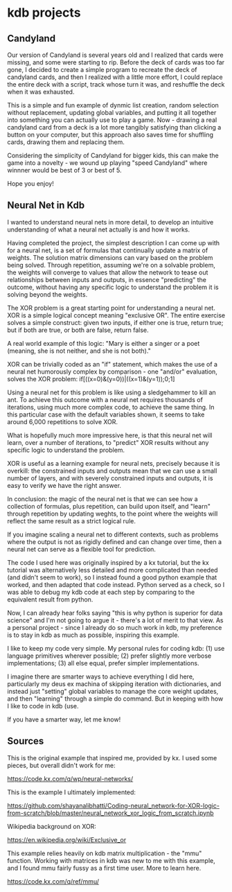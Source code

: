 # kdb projects

## Candyland

Our version of Candyland is several years old and I realized that cards were missing, and some were starting to rip. Before the deck of cards was too far gone, I decided to create a simple program to recreate the deck of candyland cards, and then I realized with a little more effort, I could replace the entire deck with a script, track whose turn it was, and reshuffle the deck when it was exhausted.

This is a simple and fun example of dynmic list creation, random selection without replacement, updating global variables, and putting it all together into something you can actually use to play a game. Now - drawing a real candyland card from a deck is a lot more tangibly satisfying than clicking a button on your computer, but this approach also saves time for shuffling cards, drawing them and replacing them. 

Considering the simplicity of Candyland for bigger kids, this can make the game into a novelty - we wound up playing "speed Candyland" where winnner would be best of 3 or best of 5. 

Hope you enjoy!

## Neural Net in Kdb

I wanted to understand neural nets in more detail, to develop an intuitive understanding of what a neural net actually is and how it works.

Having completed the project, the simplest description I can come up with for a neural net, is a set of formulas that continually update a matrix of weights. The solution matrix dimensions can vary based on the problem being solved. Through repetition, assuming we're on a solvable problem, the weights will converge to values that allow the network to tease out relationships between inputs and outputs, in essence "predicting" the outcome, without having any specific logic to understand the problem it is solving beyond the weights.

The XOR problem is a great starting point for understanding a neural net. XOR is a simple logical concept meaning "exclusive OR". The entire exercise solves a simple construct: given two inputs, if either one is true, return true; but if both are true, or both are false, return false.

A real world example of this logic: "Mary is either a singer or a poet (meaning, she is not neither, and she is not both)." 

XOR can be trivially coded as an "if" statement, which makes the use of a neural net humorously complex by comparison - one "and/or" evaluation, solves the XOR problem: if[((x=0)&(y=0))|((x=1)&(y=1));0;1]

Using a neural net for this problem is like using a sledgehammer to kill an ant. To achieve this outcome with a neural net requires thousands of iterations, using much more complex code, to achieve the same thing. In this particular case with the default variables shown, it seems to take around 6,000 repetitions to solve XOR.

What is hopefully much more impressive here, is that this neural net will learn, over a number of iterations, to "predict" XOR results without any specific logic to understand the problem. 

XOR is useful as a learning example for neural nets, precisely because it is overkill: the constrained inputs and outputs mean that we can use a small number of layers, and with severely constrained inputs and outputs, it is easy to verify we have the right answer.

In conclusion: the magic of the neural net is that we can see how a collection of formulas, plus repetition, can build upon itself, and "learn" through repetition by updating weghts, to the point where the weights will reflect the same result as a strict logical rule. 

If you imagine scaling a neural net to different contexts, such as problems where the output is not as rigidly defined and can change over time, then a neural net can serve as a flexible tool for prediction.

The code I used here was originally inspired by a kx tutorial, but the kx tutorial was alternatively less detailed and more complicated than needed (and didn't seem to work), so I instead found a good python example that worked, and then adapted that code instead. Python served as a check, so I was able to debug my kdb code at each step by comparing to the equivalent result from python.

Now, I can already hear folks saying "this is why python is superior for data science" and I'm not going to argue it - there's a lot of merit to that view. As a personal project - since I already do so much work in kdb, my preference is to stay in kdb as much as possible, inspiring this example. 

I like to keep my code very simple. My personal rules for coding kdb: 
(1) use language primitives wherever possible;
(2) prefer slightly more verbose implementations;
(3) all else equal, prefer simpler implementations.

I imagine there are smarter ways to achieve everything I did here, particularly my deus ex machina of skipping iteration with dictionaries, and instead just "setting" global variables to manage the core weight updates, and then "learning" through a simple do command. But in keeping with how I like to code in kdb (use. 

If you have a smarter way, let me know!

## Sources

This is the original example that inspired me, provided by kx. I used some pieces, but overall didn't work for me:

https://code.kx.com/q/wp/neural-networks/

This is the example I ultimately implemented:

https://github.com/shayanalibhatti/Coding-neural_network-for-XOR-logic-from-scratch/blob/master/neural_network_xor_logic_from_scratch.ipynb

Wikipedia background on XOR:

https://en.wikipedia.org/wiki/Exclusive_or

This example relies heavily on kdb matrix multiplication - the "mmu" function. Working with matrices in kdb was new to me with this example, and I found mmu fairly fussy as a first time user. More to learn here.

https://code.kx.com/q/ref/mmu/
